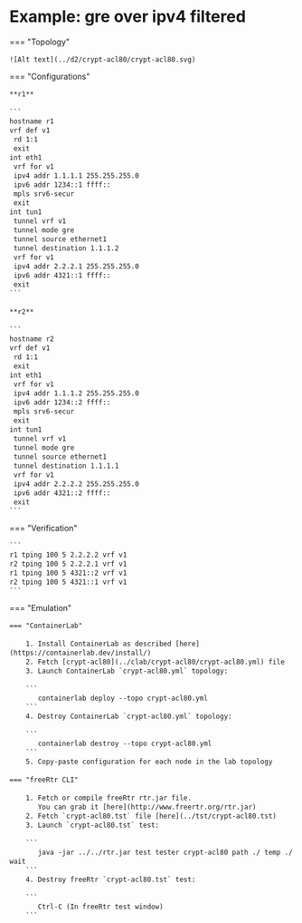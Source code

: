 # Example: gre over ipv4 filtered

=== "Topology"

    ![Alt text](../d2/crypt-acl80/crypt-acl80.svg)

=== "Configurations"

    **r1**

    ```
    hostname r1
    vrf def v1
     rd 1:1
     exit
    int eth1
     vrf for v1
     ipv4 addr 1.1.1.1 255.255.255.0
     ipv6 addr 1234::1 ffff::
     mpls srv6-secur
     exit
    int tun1
     tunnel vrf v1
     tunnel mode gre
     tunnel source ethernet1
     tunnel destination 1.1.1.2
     vrf for v1
     ipv4 addr 2.2.2.1 255.255.255.0
     ipv6 addr 4321::1 ffff::
     exit
    ```

    **r2**

    ```
    hostname r2
    vrf def v1
     rd 1:1
     exit
    int eth1
     vrf for v1
     ipv4 addr 1.1.1.2 255.255.255.0
     ipv6 addr 1234::2 ffff::
     mpls srv6-secur
     exit
    int tun1
     tunnel vrf v1
     tunnel mode gre
     tunnel source ethernet1
     tunnel destination 1.1.1.1
     vrf for v1
     ipv4 addr 2.2.2.2 255.255.255.0
     ipv6 addr 4321::2 ffff::
     exit
    ```

=== "Verification"

    ```
    r1 tping 100 5 2.2.2.2 vrf v1
    r2 tping 100 5 2.2.2.1 vrf v1
    r1 tping 100 5 4321::2 vrf v1
    r2 tping 100 5 4321::1 vrf v1
    ```

=== "Emulation"

    === "ContainerLab"

        1. Install ContainerLab as described [here](https://containerlab.dev/install/)  
        2. Fetch [crypt-acl80](../clab/crypt-acl80/crypt-acl80.yml) file  
        3. Launch ContainerLab `crypt-acl80.yml` topology:  

        ```
           containerlab deploy --topo crypt-acl80.yml  
        ```
        4. Destroy ContainerLab `crypt-acl80.yml` topology:  

        ```
           containerlab destroy --topo crypt-acl80.yml  
        ```
        5. Copy-paste configuration for each node in the lab topology

    === "freeRtr CLI"

        1. Fetch or compile freeRtr rtr.jar file.  
           You can grab it [here](http://www.freertr.org/rtr.jar)  
        2. Fetch `crypt-acl80.tst` file [here](../tst/crypt-acl80.tst)  
        3. Launch `crypt-acl80.tst` test:  

        ```
           java -jar ../../rtr.jar test tester crypt-acl80 path ./ temp ./ wait
        ```
        4. Destroy freeRtr `crypt-acl80.tst` test:  

        ```
           Ctrl-C (In freeRtr test window)
        ```

